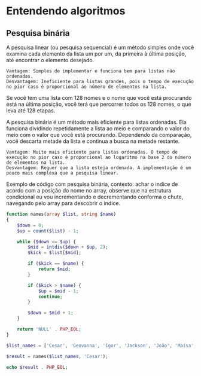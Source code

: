 # Entendendo algoritmos

<h2>Pesquisa binária</h2>

<p>A pesquisa linear (ou pesquisa sequencial) é um método simples onde você examina cada elemento da lista um por um, da primeira à última posição, até encontrar o elemento desejado.

    Vantagem: Simples de implementar e funciona bem para listas não ordenadas.
    Desvantagem: Ineficiente para listas grandes, pois o tempo de execução no pior caso é proporcional ao número de elementos na lista.

Se você tem uma lista com 128 nomes e o nome que você está procurando está na última posição, você terá que percorrer todos os 128 nomes, o que leva até 128 etapas.

A pesquisa binária é um método mais eficiente para listas ordenadas. Ela funciona dividindo repetidamente a lista ao meio e comparando o valor do meio com o valor que você está procurando. Dependendo da comparação, você descarta metade da lista e continua a busca na metade restante.

    Vantagem: Muito mais eficiente para listas ordenadas. O tempo de execução no pior caso é proporcional ao logaritmo na base 2 do número de elementos na lista.
    Desvantagem: Requer que a lista esteja ordenada. A implementação é um pouco mais complexa que a pesquisa linear.
</p>

<p>Exemplo de código com pesquisa binária, contexto: achar o indice de acordo com a posição do nome no array, observe que na estrutura condicional eu vou incrementando e decrementando conforma o chute, navegando pelo array para descobrir o indice.</p>

```php
function names(array $list, string $name)
{
    $down = 0;
    $up = count($list) - 1;

    while ($down <= $up) {
        $mid = intdiv($down + $up, 2);
        $kick = $list[$mid];

        if ($kick == $name) {
            return $mid;
        }

        if ($kick > $name) {
            $up = $mid - 1;
            continue;
        }

        $down = $mid + 1;
    }

    return 'NULL' . PHP_EOL;
}

$list_names = ['Cesar', 'Geovanna', 'Igor', 'Jackson', 'João', 'Maísa', 'Ravih'];

$result = names($list_names, 'Cesar');

echo $result . PHP_EOL;
```
